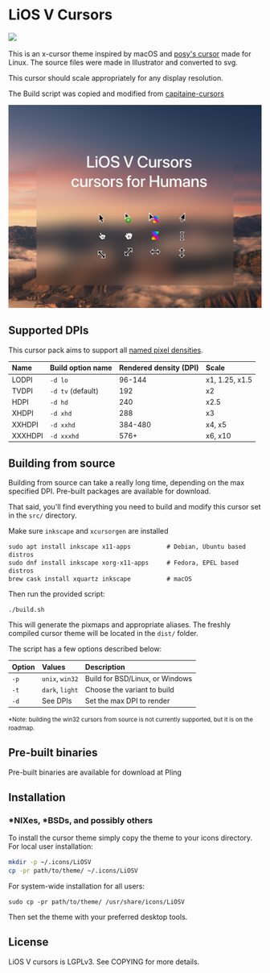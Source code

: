 # LiOS V Cursors

<a href="https://www.buymeacoffee.com/AdityaMS"><img src="https://img.buymeacoffee.com/button-api/?text=Buy me a coffee&emoji=&slug=AdityaMS&button_colour=FFDD00&font_colour=000000&font_family=Poppins&outline_colour=000000&coffee_colour=ffffff"></a>

This is an x-cursor theme inspired by macOS and [posy's cursor](http://www.michieldb.nl/other/cursors/) made for Linux.
The source files were made in Illustrator and converted to svg.

This cursor should scale appropriately for any display resolution.

The Build script was copied and modified from [capitaine-cursors](https://github.com/keeferrourke/capitaine-cursors)

![](poster.png)

## Supported DPIs

This cursor pack aims to support all [named pixel densities][named-dpi].

[named-dpi]: https://en.wikipedia.org/wiki/Pixel_density#Named_pixel_densities

| Name    | Build option name | Rendered density (DPI) | Scale          |
| :------ | :---------------- | :--------------------- | :------------- |
| LODPI   | `-d lo`           | 96-144                 | x1, 1.25, x1.5 |
| TVDPI   | `-d tv` (default) | 192                    | x2             |
| HDPI    | `-d hd`           | 240                    | x2.5           |
| XHDPI   | `-d xhd`          | 288                    | x3             |
| XXHDPI  | `-d xxhd`         | 384-480                | x4, x5         |
| XXXHDPI | `-d xxxhd`        | 576+                   | x6, x10        |

## Building from source

Building from source can take a really long time, depending on the max specified DPI. 
Pre-built packages are available for download.

That said, you'll find everything you need to build and modify this cursor set in the `src/` directory.

Make sure `inkscape` and `xcursorgen` are installed

```
sudo apt install inkscape x11-apps          # Debian, Ubuntu based distros
sudo dnf install inkscape xorg-x11-apps     # Fedora, EPEL based distros
brew cask install xquartz inkscape          # macOS
```

Then run the provided script:

```
./build.sh
```

This will generate the pixmaps and appropriate aliases.
The freshly compiled cursor theme will be located in the `dist/` folder.

The script has a few options described below:

| Option | Values          | Description                     |
| :----- | :-------------- | :------------------------------ |
| `-p`   | `unix`, `win32` | Build for BSD/Linux, or Windows |
| `-t`   | `dark`, `light` | Choose the variant to build     |
| `-d`   | See DPIs        | Set the max DPI to render       |

<small>*Note: building the win32 cursors from source is not currently supported, but it is on the roadmap.</small>

## Pre-built binaries

Pre-built binaries are available for download at Pling

## Installation

### \*NIXes, \*BSDs, and possibly others

To install the cursor theme simply copy the theme to your icons directory.
For local user installation:

```bash
mkdir -p ~/.icons/LiOSV
cp -pr path/to/theme/ ~/.icons/LiOSV
```

For system-wide installation for all users:

```
sudo cp -pr path/to/theme/ /usr/share/icons/LiOSV
```

Then set the theme with your preferred desktop tools.

## License

LiOS V cursors is LGPLv3. See COPYING for more details.
